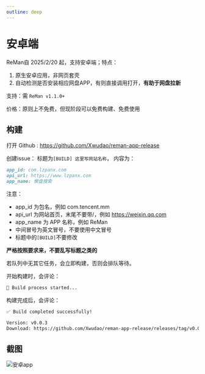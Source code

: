 ```yaml
---
outline: deep
---
```



# 安卓端

ReMan自 2025/2/20 起，支持安卓端；特点：

1. 原生安卓应用，非网页套壳
2. 自动检测是否安装相应网盘APP，有则直接调用打开，**有助于网盘拉新**

支持：需 `ReMan v1.1.0+`

价格：原则上不免费，但现阶段可以免费构建、免费使用

## 构建

打开 Github : <https://github.com/Xwudao/reman-app-release>

创建issue：
标题为`[BUILD] 这里写网站名称`，
内容为：

```markdown
app_id: com.lzpanx.com
api_url: https://www.lzpanx.com
app_name: 懒盘搜索
```

注意：

- app_id 为包名，例如 com.tencent.mm
- api_url 为网站首页，末尾不要带/，例如 <https://weixin.qq.com>  
- app_name 为 APP 名称，例如 ReMan
- 中间冒号为英文冒号，不要使用中文冒号
- 标题中的`[BUILD]`不要修改

**严格按照要求来，不要乱写标题之类的**

若队列中无其它任务，会立即构建，否则会排队等待。

开始构建时，会评论：

```markdown
🚀 Build process started...
```

构建完成后，会评论：

```markdown
✅ Build completed successfully!

Version: v0.0.3
Download: https://github.com/Xwudao/reman-app-release/releases/tag/v0.0.3
```

## 截图

![安卓app](/images/android/2025-02-20_185103.png)
